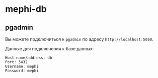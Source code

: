 # mephi-db

## pgadmin

Вы можете подключиться к `pgadmin` по адресу `http://localhost:5050`.

Данные для подключения к базе данных:

```plaintext
Host name/address: db
Port: 5432
Username: mephi
Password: mephi
```

|   |   |
|---|---|

